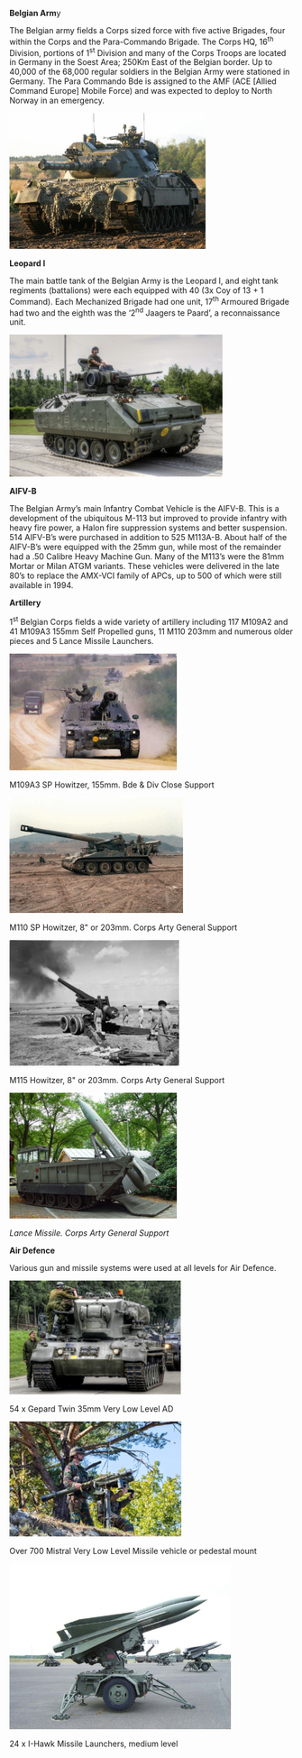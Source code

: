 **Belgian Arm**y

The Belgian army fields a Corps sized force with five active Brigades,
four within the Corps and the Para-Commando Brigade. The Corps HQ,
16<sup>th</sup> Division, portions of 1<sup>st</sup> Division and many
of the Corps Troops are located in Germany in the Soest Area; 250Km East
of the Belgian border. Up to 40,000 of the 68,000 regular soldiers in
the Belgian Army were stationed in Germany. The Para Commando Bde is
assigned to the AMF (ACE \[Allied Command Europe\] Mobile Force) and was
expected to deploy to North Norway in an emergency.

<img src="/assets\images\nato\be\army\image1.jpg" style="width:3.62292in;height:2.50625in" />

**Leopard I**

The main battle tank of the Belgian Army is the Leopard I, and eight
tank regiments (battalions) were each equipped with 40 (3x Coy of 13 + 1
Command). Each Mechanized Brigade had one unit, 17<sup>th</sup> Armoured
Brigade had two and the eighth was the ‘2<sup>nd</sup> Jaagers te
Paard’, a reconnaissance unit.

<img src="/assets\images\nato\be\army\image2.jpeg" style="width:3.93542in;height:2.625in" />

**AIFV-B**

The Belgian Army’s main Infantry Combat Vehicle is the AIFV-B. This is a
development of the ubiquitous M-113 but improved to provide infantry
with heavy fire power, a Halon fire suppression systems and better
suspension. 514 AIFV-B’s were purchased in addition to 525 M113A-B.
About half of the AIFV-B’s were equipped with the 25mm gun, while most
of the remainder had a .50 Calibre Heavy Machine Gun. Many of the M113’s
were the 81mm Mortar or Milan ATGM variants. These vehicles were
delivered in the late 80’s to replace the AMX-VCI family of APCs, up to
500 of which were still available in 1994.

**Artillery**

1<sup>st</sup> Belgian Corps fields a wide variety of artillery
including 117 M109A2 and 41 M109A3 155mm Self Propelled guns, 11 M110
203mm and numerous older pieces and 5 Lance Missile Launchers.

<img src="/assets\images\nato\be\army\image3.jpg" style="width:3.0931in;height:2.15625in" />

M109A3 SP Howitzer, 155mm. Bde & Div Close Support

<img src="/assets\images\nato\be\army\image4.jpg" style="width:3.20313in;height:2.13542in" />

M110 SP Howitzer, 8" or 203mm. Corps Arty General Support

<img src="/assets\images\nato\be\army\image5.jpeg" style="width:3.13611in;height:2.32073in" />

M115 Howitzer, 8" or 203mm. Corps Arty General Support

<img src="/assets\images\nato\be\army\image6.jpeg" style="width:3.09647in;height:2.32235in" />

*Lance Missile. Corps Arty General Support*

**Air Defence**

Various gun and missile systems were used at all levels for Air Defence.

<img src="/assets\images\nato\be\army\image7.jpeg" style="width:3.16518in;height:2.11114in" />

54 x Gepard Twin 35mm Very Low Level AD

<img src="/assets\images\nato\be\army\image8.jpg" style="width:3.17747in;height:2.11967in" />

Over 700 Mistral Very Low Level Missile vehicle or pedestal mount

<img src="/assets\images\nato\be\army\image9.jpg" style="width:4.08933in;height:3.067in" />

24 x I-Hawk Missile Launchers, medium level
